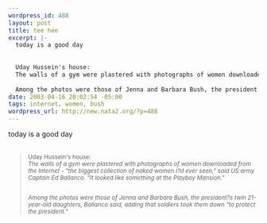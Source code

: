 ```yaml
--- 
wordpress_id: 488
layout: post
title: tee hee
excerpt: |-
  today is a good day
  
  
  Uday Hussein's house:
  The walls of a gym were plastered with photographs of women downloaded from the Internet - "the biggest collection of naked women I?d ever seen," said US army Captain Ed Ballanco. "It looked like something at the Playboy Mansion." 
  
  Among the photos were those of Jenna and Barbara Bush, the president...
date: 2003-04-16 20:02:54 -05:00
tags: internet, women, bush
wordpress_url: http://new.nata2.org/?p=488
---
```

today is a good day<br/>
<br/>
<blockquote><small>
Uday Hussein's house:<br/>
<i>The walls of a gym were plastered with photographs of women downloaded from the Internet - "the biggest collection of naked women I?d ever seen," said US army Captain Ed Ballanco. "It looked like something at the Playboy Mansion." <br/>

<br/>Among the photos were those of Jenna and Barbara Bush, the president?s twin 21-year-old daughters, Ballanco said, adding that soldiers took them down "to protect the president." </i>
</blockquote>
